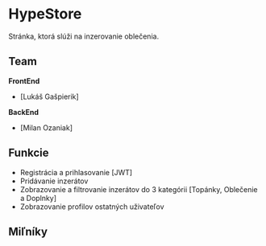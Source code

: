 # HypeStore
Stránka, ktorá slúži na inzerovanie oblečenia.

## Team

**FrontEnd**
- [Lukáš Gašpierik]

**BackEnd**
- [Milan Ozaniak]

## Funkcie
- Registrácia a prihlasovanie [JWT]
- Pridávanie inzerátov
- Zobrazovanie a filtrovanie inzerátov do 3 kategórii [Topánky, Oblečenie a Doplnky]
- Zobrazovanie profilov ostatných uživateľov

## Miľníky
